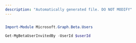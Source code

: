 ```yaml
---
description: "Automatically generated file. DO NOT MODIFY"
---
```


```powershell

Import-Module Microsoft.Graph.Beta.Users

Get-MgBetaUserInvitedBy -UserId $userId

```